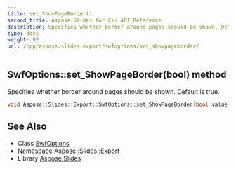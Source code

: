 ```yaml
---
title: set_ShowPageBorder()
second_title: Aspose.Slides for C++ API Reference
description: Specifies whether border around pages should be shown. Default is true.
type: docs
weight: 92
url: /cpp/aspose.slides.export/swfoptions/set_showpageborder/
---
```

## SwfOptions::set_ShowPageBorder(bool) method


Specifies whether border around pages should be shown. Default is true.

```cpp
void Aspose::Slides::Export::SwfOptions::set_ShowPageBorder(bool value) override
```

## See Also

* Class [SwfOptions](./)
* Namespace [Aspose::Slides::Export](../)
* Library [Aspose.Slides](../../)